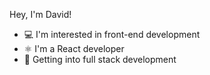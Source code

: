 Hey, I'm David!
- 💻 I'm interested in front-end development
- ⚛ I'm a React developer
- 👀 Getting into full stack development
